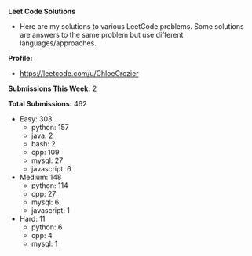 **Leet Code Solutions**

- Here are my solutions to various LeetCode problems. Some solutions are answers to the same problem but use different languages/approaches.

**Profile:**

- https://leetcode.com/u/ChloeCrozier

**Submissions This Week:** 2

**Total Submissions:** 462
- Easy: 303
  - python: 157
  - java: 2
  - bash: 2
  - cpp: 109
  - mysql: 27
  - javascript: 6
- Medium: 148
  - python: 114
  - cpp: 27
  - mysql: 6
  - javascript: 1
- Hard: 11
  - python: 6
  - cpp: 4
  - mysql: 1